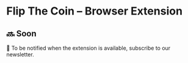# Flip The Coin – Browser Extension

<!-- This is the browser extension for Flip The Coin. It allows you to flip a coin in your browser whenever you are. It is available for Chrome and Firefox.

If you want to simply filp a coin, you can use the simplified game at [flipthecoin.app](https://flipthecoin.app) directly in the extension.

> Cannot decide between two options in any website? Flip a coin!

You can also toss the coin and make decide for you what is the best course of action. -->

## 🔜 Soon

🔔 To be notified when the extension is available, subscribe to our newsletter.

<!-- In the interactive game, you can select 2 elements of any website and the coin will highlight the one that was selected. Use the cursor button to select options A and B. Then, flip the coin and see the result. The extension will not perform any actions on the website, it will only highlight the selected parts of the page.

## Features

- Flip a coin in your browser
- Play the simplified game directly in the extension
- Select 2 elements of any website and flip the coin to highlight the winner one!
- Available for Chrome and Firefox

## Installation

### Chrome

1. Go to the [Chrome Web Store](https://chrome.google.com/webstore)...

### Firefox

1. Go to the [Firefox Add-ons](https://addons.mozilla.org/)...

## Privacy Policy

This extension does not collect any personal data. It does not track you or store any information about you. It does not have access to your browsing history or any other personal information. We respect your privacy.

## Terms of Service

We are not responsible for any decisions made using this extension. The coin flip is random and should not be used to make important decisions. We are not responsible for any consequences of using this extension. Use it at your own risk. It's just a game! 😉 -->
